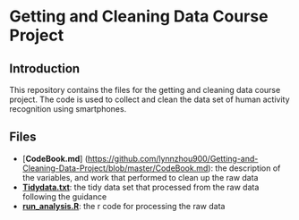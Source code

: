 Getting and Cleaning Data Course Project
======
Introduction
------
This repository contains the files for the getting and cleaning data course project. The code is used to collect and clean the data set of human activity recognition using smartphones. 

Files
------
+ [**CodeBook.md**] (https://github.com/lynnzhou900/Getting-and-Cleaning-Data-Project/blob/master/CodeBook.md): the description of the variables, and work that performed to clean up the raw data
+ [**Tidydata.txt**](https://github.com/lynnzhou900/Getting-and-Cleaning-Data-Project/blob/master/Tidydata.txt): the tidy data set that processed from the raw data following the guidance
+ [**run_analysis.R**](https://github.com/lynnzhou900/Getting-and-Cleaning-Data-Project/blob/master/run_analysis.R): the r code for processing the raw data
